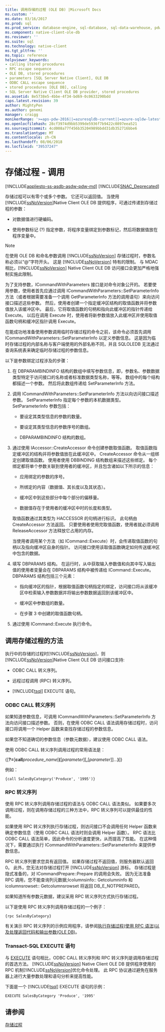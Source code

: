 ```yaml
---
title: 调用存储的过程 (OLE DB) |Microsoft Docs
ms.custom: ''
ms.date: 03/16/2017
ms.prod: sql
ms.prod_service: database-engine, sql-database, sql-data-warehouse, pdw
ms.component: native-client-ole-db
ms.reviewer: ''
ms.suite: sql
ms.technology: native-client
ms.tgt_pltfrm: ''
ms.topic: reference
helpviewer_keywords:
- calling stored procedures
- RPC escape sequence
- OLE DB, stored procedures
- parameters [SQL Server Native Client], OLE DB
- ODBC CALL escape sequence
- stored procedures [OLE DB], calling
- SQL Server Native Client OLE DB provider, stored procedures
ms.assetid: 8e5738e5-4bbe-4f34-bd69-0c0633290bdd
caps.latest.revision: 39
author: MightyPen
ms.author: genemi
manager: craigg
monikerRange: '>=aps-pdw-2016||=azuresqldb-current||=azure-sqldw-latest||>=sql-server-2016||=sqlallproducts-allversions||>=sql-server-linux-2017'
ms.openlocfilehash: 28cf3974d9bb5399de5936f7b9422c0897eea521
ms.sourcegitcommit: 4cd008a77f456b35204989bbdd31db352716bbe6
ms.translationtype: MT
ms.contentlocale: zh-CN
ms.lasthandoff: 08/06/2018
ms.locfileid: "39537247"
---
```

# <a name="stored-procedures---calling"></a>存储过程 - 调用
[!INCLUDE[appliesto-ss-asdb-asdw-pdw-md](../../../includes/appliesto-ss-asdb-asdw-pdw-md.md)]
[!INCLUDE[SNAC_Deprecated](../../../includes/snac-deprecated.md)]

  存储过程可以有零个或多个参数。 它还可以返回值。 当使用[!INCLUDE[ssNoVersion](../../../includes/ssnoversion-md.md)]Native Client OLE DB 提供程序，可通过传递到存储过程的参数：  
  
-   对数据值进行硬编码。  
  
-   使用参数标记 (?) 指定参数，将程序变量绑定到参数标记，然后将数据值放在程序变量中。  
  
> [!NOTE]  
>  在使用 OLE DB 和命名参数调用 [!INCLUDE[ssNoVersion](../../../includes/ssnoversion-md.md)] 存储过程时，参数名称必须以“\@”字符开头。 这是 [!INCLUDE[ssNoVersion](../../../includes/ssnoversion-md.md)] 特有的限制。 与 MDAC 相比，[!INCLUDE[ssNoVersion](../../../includes/ssnoversion-md.md)] Native Client OLE DB 访问接口会更加严格地强制实施此限制。  
  
 为了支持参数，ICommandWithParameters 接口是对命令对象公开的。 若要使用参数，使用者首先应通过调用 ICommandWithParameters::SetParameterInfo 方法（或者根据需要准备一个调用 GetParameterInfo 方法的调用语句）来向访问接口描述这些参数。 然后，使用者创建一个指定缓冲区结构的取值函数并将参数值放入该缓冲区中。 最后，它将取值函数的句柄和指向此缓冲区的指针传递给 Execute。 以后在调用 Execute 时，使用者将新参数值放入此缓冲区并使用取值函数句柄和缓冲区指针调用 Execute。  
  
 在能成功地准备使用参数调用临时存储过程的命令之前，该命令必须首先调用 ICommandWithParameters::SetParameterInfo 以定义参数信息。 这是因为临时存储过程的内部名称与客户端使用的外部名称不同，并且 SQLOLEDB 无法通过查询系统表来确定临时存储过程的参数信息。  
  
 以下是参数绑定过程涉及的步骤：  
  
1.  在 DBPARAMBINDINFO 结构的数组中填写参数信息，即，参数名、参数数据类型特定于访问接口的名称或者标准数据类型名称，等等。 数组中的每个结构都描述一个参数。 然后将此数组传递给 SetParameterInfo 方法。  
  
2.  调用 ICommandWithParameters::SetParameterInfo 方法以向访问接口描述参数。 SetParameterInfo 指定每个参数的本机数据类型。 SetParameterInfo 参数包括：  
  
    -   要设定其类型信息的参数的数量。  
  
    -   要设定其类型信息的参数序号的数组。  
  
    -   DBPARAMBINDINFO 结构的数组。  
  
3.  通过使用 IAccessor::CreateAccessor 命令创建参数取值函数。 取值函数指定缓冲区的结构并将参数值放在此缓冲区中。 CreateAccessor 命令从一组绑定创建取值函数。 使用者使用 DBBINDING 结构数组来描述这些绑定。 每个绑定都将单个参数关联到使用者的缓冲区，并且包含诸如以下所示的信息：  
  
    -   应用绑定的参数的序号。  
  
    -   所绑定的内容（数据值、其长度以及其状态）。  
  
    -   缓冲区中到这些部分中每个部分的偏移量。  
  
    -   数据值存在于使用者的缓冲区中时的长度和类型。  
  
     取值函数通过其类型为 HACCESSOR 的句柄进行标识。 此句柄由 CreateAccessor 方法返回。 只要使用者使用完取值函数，使用者就必须调用 ReleaseAccessor 方法释放它占用的内存。  
  
     当使用者调用某个方法（如 ICommand::Execute）时，会传递取值函数的句柄以及指向缓冲区自身的指针。 访问接口使用该取值函数确定如何传送缓冲区中包含的数据。  
  
4.  填写 DBPARAMS 结构。 在运行时，从中获取输入参数值和向其中写入输出值的使用者变量会在 DBPARAMS 结构中被传递给 ICommand::Execute。 DBPARAMS 结构包括三个元素：  
  
    -   指向缓冲区的指针，根据取值函数句柄指定的绑定，访问接口将从该缓冲区中检索输入参数数据并将输出参数数据返回到该缓冲区中。  
  
    -   缓冲区中参数组的数量。  
  
    -   在步骤 3 中创建的取值函数句柄。  
  
5.  通过使用 ICommand::Execute 执行命令。  
  
## <a name="methods-of-calling-a-stored-procedure"></a>调用存储过程的方法  
 执行中的存储的过程时[!INCLUDE[ssNoVersion](../../../includes/ssnoversion-md.md)]，则[!INCLUDE[ssNoVersion](../../../includes/ssnoversion-md.md)]Native Client OLE DB 访问接口支持:  
  
-   ODBC CALL 转义序列。  
  
-   远程过程调用 (RPC) 转义序列。  
  
-   [!INCLUDE[tsql](../../../includes/tsql-md.md)] EXECUTE 语句。  
  
### <a name="odbc-call-escape-sequence"></a>ODBC CALL 转义序列  
 如果知道参数信息，可调用 ICommandWithParameters::SetParameterInfo 方法向访问接口描述参数。 否则，在使用 ODBC CALL 语法调用存储过程时，访问接口将调用一个 Helper 函数来查找存储过程的参数信息。  
  
 如果您不知道确切的参数信息（参数元数据），建议使用 ODBC CALL 语法。  
  
 使用 ODBC CALL 转义序列调用过程的常用语法是：  
  
 {[**?=**]**call***procedure_name*[**(**[*parameter*][**,**[*parameter*]]...**)**]}  
  
 例如：  
  
```  
{call SalesByCategory('Produce', '1995')}  
```  
  
### <a name="rpc-escape-sequence"></a>RPC 转义序列  
 使用 RPC 转义序列调用存储过程的语法与 ODBC CALL 语法类似。 如果要多次调用过程，则在调用存储过程的三种方法中，RPC 转义序列可以提供最佳的性能。  
  
 如果使用 RPC 转义序列执行存储过程，则访问接口不会调用任何 Helper 函数来确定参数信息（使用 ODBC CALL 语法时则会调用 Helper 函数）。 RPC 语法比 ODBC CALL 语法简单，因此命令的分析速度更快，从而提高了性能。 在这种情况下，需要通过执行 ICommandWithParameters::SetParameterInfo 来提供参数信息。  
  
 RPC 转义序列要求您具有返回值。 如果存储过程不返回值，则服务器默认返回 0。 此外，您无法对存储过程打开 [!INCLUDE[ssNoVersion](../../../includes/ssnoversion-md.md)] 游标。 存储过程是隐式准备的，对 ICommandPrepare::Prepare 的调用会失败。 因为无法准备 RPC 调用，您不能查询列元数据;Icolumnsinfo:: Getcolumninfo 和 icolumnsrowset:: Getcolumnsrowset 将返回 DB_E_NOTPREPARED。  
  
 如果知道所有参数元数据，建议采用 RPC 转义序列方式执行存储过程。  
  
 以下是使用 RPC 转义序列调用存储过程的一个例子：  
  
```  
{rpc SalesByCategory}  
```  
  
 有关演示 RPC 转义序列的示例应用程序，请参阅[执行存储过程&#40;使用 RPC 语法&#41;以及处理返回代码和输出参数&#40;OLE DB&#41;](../../../relational-databases/native-client-ole-db-how-to/results/execute-stored-procedure-with-rpc-and-process-output.md)。  
  
### <a name="transact-sql-execute-statement"></a>Transact-SQL EXECUTE 语句  
 与 [EXECUTE](../../../t-sql/language-elements/execute-transact-sql.md) 语句相比，ODBC CALL 转义序列和 RPC 转义序列是调用存储过程的首选方法。 [!INCLUDE[ssNoVersion](../../../includes/ssnoversion-md.md)] Native Client OLE DB 提供程序使用的 RPC 机制[!INCLUDE[ssNoVersion](../../../includes/ssnoversion-md.md)]优化命令处理。 此 RPC 协议通过避免在服务器上进行大量参数处理和语句分析来提高性能。  
  
 下面是一个 [!INCLUDE[tsql](../../../includes/tsql-md.md)] EXECUTE 语句的示例：  
  
```  
EXECUTE SalesByCategory 'Produce', '1995'  
```  
  
## <a name="see-also"></a>请参阅  
 [存储过程](../../../relational-databases/native-client/ole-db/stored-procedures.md)  
  
  

